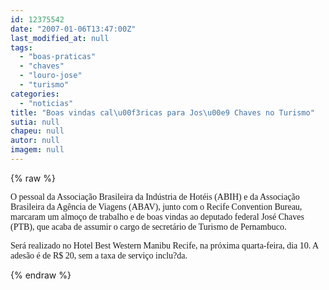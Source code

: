 ```yaml
---
id: 12375542
date: "2007-01-06T13:47:00Z"
last_modified_at: null
tags:
  - "boas-praticas"
  - "chaves"
  - "louro-jose"
  - "turismo"
categories:
  - "noticias"
title: "Boas vindas cal\u00f3ricas para Jos\u00e9 Chaves no Turismo"
sutia: null
chapeu: null
autor: null
imagem: null
---
```

{% raw %}
<p><P><FONT face=Verdana>O pessoal da Associação Brasileira da Indústria de Hotéis (ABIH) e da Associação Brasileira da Agência de Viagens (ABAV), junto com o Recife Convention Bureau, marcaram um almoço de trabalho e de boas vindas ao deputado federal José Chaves (PTB), que acaba de assumir o cargo de secretário de Turismo de Pernambuco. </FONT></P></p>
<p><P><FONT face=Verdana>Será realizado no Hotel Best Western Manibu Recife, na próxima quarta-feira, dia 10. A adesão é de R$ 20, sem a taxa de serviço inclu?da.</FONT></P> </p>
{% endraw %}